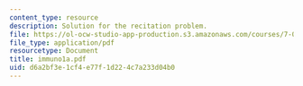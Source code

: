 ```yaml
---
content_type: resource
description: Solution for the recitation problem.
file: https://ol-ocw-studio-app-production.s3.amazonaws.com/courses/7-012-introduction-to-biology-fall-2004/d6a2bf3e1cf4e77f1d224c7a233d04b0_immuno1a.pdf
file_type: application/pdf
resourcetype: Document
title: immuno1a.pdf
uid: d6a2bf3e-1cf4-e77f-1d22-4c7a233d04b0
---
```

